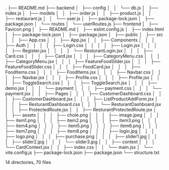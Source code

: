 .
├── README.md
├── backend
│   ├── config
│   │   └── db.js
│   ├── index.js
│   ├── models
│   │   ├── order.js
│   │   ├── product.js
│   │   ├── restaurant.js
│   │   └── user.js
│   ├── package-lock.json
│   ├── package.json
│   └── routes
│       └── userRoutes.js
├── frontend
│   ├── Favicon.png
│   ├── README.md
│   ├── eslint.config.js
│   ├── index.html
│   ├── package-lock.json
│   ├── package.json
│   ├── public
│   ├── src
│   │   ├── App.css
│   │   ├── App.jsx
│   │   ├── Components
│   │   │   ├── Auth
│   │   │   │   ├── Login.css
│   │   │   │   ├── Login.jsx
│   │   │   │   ├── Register.jsx
│   │   │   │   └── ResturantLogin.jsx
│   │   │   ├── Card.css
│   │   │   ├── Card.jsx
│   │   │   ├── CategoryMenu.css
│   │   │   ├── CategoryMenu.jsx
│   │   │   ├── FeatureFoodSilder.jsx
│   │   │   ├── FeatureFoodSlider.css
│   │   │   ├── FoodCard.jsx
│   │   │   ├── FoodItems.css
│   │   │   ├── FoodItems.jsx
│   │   │   ├── Navbar.css
│   │   │   ├── Navbar.jsx
│   │   │   ├── Profile.css
│   │   │   ├── Profile.jsx
│   │   │   ├── ToggleSearch.css
│   │   │   ├── ToggleSearch.jsx
│   │   │   ├── demo.jsx
│   │   │   └── payment
│   │   │       ├── payment.css
│   │   │       └── payment.jsx
│   │   ├── Pages
│   │   │   ├── CustomerDashboard.css
│   │   │   ├── CustomerDashboard.jsx
│   │   │   ├── ListProductAddForm.jsx
│   │   │   ├── ResturantDashboard.css
│   │   │   └── ResturantDashboard.jsx
│   │   ├── ProtectedRoute.jsx
│   │   ├── ResturantProtectedRoute.jsx
│   │   ├── assets
│   │   │   ├── chole.png
│   │   │   ├── image.jpeg
│   │   │   ├── item1.png
│   │   │   ├── item2.png
│   │   │   ├── item3.png
│   │   │   ├── item4.png
│   │   │   ├── item5.png
│   │   │   ├── item6.png
│   │   │   ├── item7.png
│   │   │   ├── item8.png
│   │   │   ├── login.jpg
│   │   │   ├── logo.png
│   │   │   ├── purchase.png
│   │   │   ├── slider1.jpg
│   │   │   ├── slider2.jpg
│   │   │   └── slider3.jpg
│   │   ├── context
│   │   │   └── CardContext.jsx
│   │   ├── index.css
│   │   └── main.jsx
│   └── vite.config.js
├── package-lock.json
├── package.json
└── structure.txt

14 directories, 70 files
